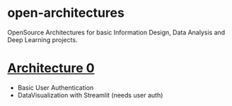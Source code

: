 # open-architectures

OpenSource Architectures for basic Information Design, Data Analysis and Deep Learning projects.

# [Architecture 0](/arch_0/guide.md)

* Basic User Authentication
* DataVisualization with Streamlit (needs user auth)
